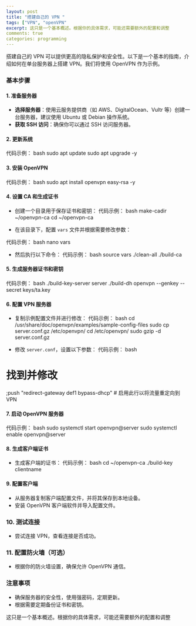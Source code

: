 ```yaml
---
layout: post
title: "搭建自己的 VPN "
tags: ["VPN", "openVPN"
excerpt: 这只是一个基本概述。根据你的具体需求，可能还需要额外的配置和调整
comments: true
categories: programming
---
```

搭建自己的 VPN 可以提供更高的隐私保护和安全性。以下是一个基本的指南，介绍如何在单台服务器上搭建 VPN。我们将使用 OpenVPN 作为示例。

### 基本步骤

#### 1. 准备服务器
- **选择服务器**：使用云服务提供商（如 AWS、DigitalOcean、Vultr 等）创建一台服务器，建议使用 Ubuntu 或 Debian 操作系统。
- **获取 SSH 访问**：确保你可以通过 SSH 访问服务器。

#### 2. 更新系统
代码示例：
bash
sudo apt update
sudo apt upgrade -y


#### 3. 安装 OpenVPN
代码示例：
bash
sudo apt install openvpn easy-rsa -y


#### 4. 设置 CA 和生成证书
- 创建一个目录用于保存证书和密钥：
代码示例：
bash
make-cadir ~/openvpn-ca
cd ~/openvpn-ca

- 在该目录下，配置 `vars` 文件并根据需要修改参数：

代码示例：
bash
nano vars


- 然后执行以下命令：
代码示例：
bash
source vars
./clean-all
./build-ca


#### 5. 生成服务器证书和密钥
代码示例：
bash
./build-key-server server
./build-dh
openvpn --genkey --secret keys/ta.key


#### 6. 配置 VPN 服务器
- 复制示例配置文件并进行修改：
代码示例：
bash
cd /usr/share/doc/openvpn/examples/sample-config-files
sudo cp server.conf.gz /etc/openvpn/
cd /etc/openvpn/
sudo gzip -d server.conf.gz


- 修改 `server.conf`，设置以下参数：
代码示例：
bash
# 找到并修改
;push "redirect-gateway def1 bypass-dhcp"  # 启用此行以将流量重定向到 VPN


#### 7. 启动 OpenVPN 服务器
代码示例：
bash
sudo systemctl start openvpn@server
sudo systemctl enable openvpn@server


#### 8. 生成客户端证书
- 生成客户端的证书：
代码示例：
bash
cd ~/openvpn-ca
./build-key clientname


#### 9. 配置客户端
- 从服务器复制客户端配置文件，并将其保存到本地设备。
- 安装 OpenVPN 客户端软件并导入配置文件。

### 10. 测试连接
- 尝试连接 VPN，查看连接是否成功。

### 11. 配置防火墙（可选）
- 根据你的防火墙设置，确保允许 OpenVPN 通信。

### 注意事项
- 确保服务器的安全性，使用强密码，定期更新。
- 根据需要定期备份证书和密钥。

这只是一个基本概述。根据你的具体需求，可能还需要额外的配置和调整
